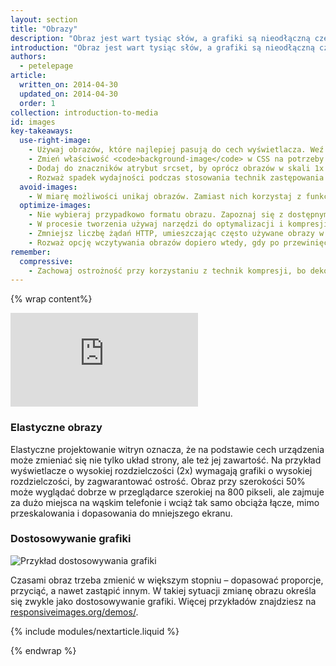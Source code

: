 ```yaml
---
layout: section
title: "Obrazy"
description: "Obraz jest wart tysiąc słów, a grafiki są nieodłączną częścią każdej strony. Jednak często stanowią większość pobieranych danych. Elastyczne projektowanie witryn pozwala na podstawie cech urządzenia zmieniać nie tylko układ strony, ale też obrazy."
introduction: "Obraz jest wart tysiąc słów, a grafiki są nieodłączną częścią każdej strony. Jednak często stanowią większość pobieranych danych. Elastyczne projektowanie witryn pozwala na podstawie cech urządzenia zmieniać nie tylko układ strony, ale też obrazy."
authors:
  - petelepage
article:
  written_on: 2014-04-30
  updated_on: 2014-04-30
  order: 1
collection: introduction-to-media
id: images
key-takeaways:
  use-right-image:
    - Używaj obrazów, które najlepiej pasują do cech wyświetlacza. Weź pod uwagę rozmiar ekranu, rozdzielczość urządzenia i układ strony.
    - Zmień właściwość <code>background-image</code> w CSS na potrzeby wyświetlaczy o wysokiej liczbie DPI, korzystając z zapytań o media z parametrami <code>min-resolution</code> i <code>-webkit-min-device-pixel-ratio</code>.
    - Dodaj do znaczników atrybut srcset, by oprócz obrazów w skali 1x wyświetlać też wersje w wysokiej rozdzielczości.
    - Rozważ spadek wydajności podczas stosowania technik zastępowania grafik w JavaScripcie lub wyświetlania mocno skompresowanych obrazów w wysokiej rozdzielczości na urządzeniach o niższej rozdzielczości.
  avoid-images:
    - W miarę możliwości unikaj obrazów. Zamiast nich korzystaj z funkcji przeglądarki oraz znaków w standardzie Unicode, a złożone ikony zastępuj czcionkami z ikonami.
  optimize-images:
    - Nie wybieraj przypadkowo formatu obrazu. Zapoznaj się z dostępnymi formatami i wybierz ten najbardziej odpowiedni.
    - W procesie tworzenia używaj narzędzi do optymalizacji i kompresji obrazów, by zmniejszyć rozmiary plików.
    - Zmniejsz liczbę żądań HTTP, umieszczając często używane obrazy w sprite`ach graficznych.
    - Rozważ opcję wczytywania obrazów dopiero wtedy, gdy po przewinięciu strony pojawią się w widoku, tak by skrócić czas początkowego wyświetlania strony i zmniejszyć ilość pobieranych danych.
remember:
  compressive:
    - Zachowaj ostrożność przy korzystaniu z technik kompresji, bo dekodowanie wymaga większej ilości pamięci i obciąża procesor. Zmiana rozmiaru dużych obrazów, by zmieściły się na mniejszym ekranie, wymaga znacznych zasobów i jest szczególnie uciążliwa na słabszych urządzeniach z niewielką pamięcią i mocą procesora.
---
```


{% wrap content%}

<style>
  img, video, object {
    max-width: 100%;
  }

  img.center {
    display: block;
    margin-left: auto;
    margin-right: auto;
  }
</style>

<div class="media media--video">
  <iframe src="https://www.youtube.com/embed/vpRsLPI400U?controls=2&modestbranding=1&showinfo=0&utm-source=crdev-wf" frameborder="0" allowfullscreen=""></iframe>
</div>

### Elastyczne obrazy

Elastyczne projektowanie witryn oznacza, że na podstawie cech urządzenia może zmieniać się nie tylko układ strony, ale też jej zawartość. Na przykład wyświetlacze o wysokiej rozdzielczości (2x) wymagają grafiki o wysokiej rozdzielczości, by zagwarantować ostrość. Obraz przy szerokości 50% może wyglądać dobrze w przeglądarce szerokiej na 800&nbsp;pikseli, ale zajmuje za dużo miejsca na wąskim telefonie i wciąż tak samo obciąża łącze, mimo przeskalowania i dopasowania do mniejszego ekranu.

### Dostosowywanie grafiki

<img class="center" src="img/art-direction.png" alt="Przykład dostosowywania grafiki"
srcset="img/art-direction.png 1x, img/art-direction-2x.png 2x">

Czasami obraz trzeba zmienić w większym stopniu &ndash; dopasować proporcje, przyciąć, a nawet zastąpić innym. W takiej sytuacji zmianę obrazu określa się zwykle jako dostosowywanie grafiki. Więcej przykładów znajdziesz na [responsiveimages.org/demos/](http://responsiveimages.org/demos/).

{% include modules/nextarticle.liquid %}

{% endwrap %}


